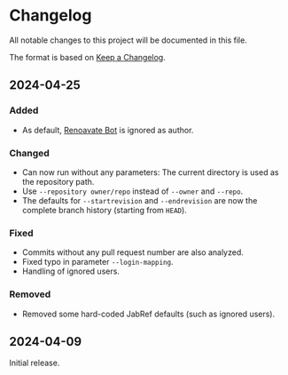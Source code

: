 # Changelog

All notable changes to this project will be documented in this file.

The format is based on [Keep a Changelog](https://keepachangelog.com/en/1.0.0/).

## 2024-04-25

### Added

- As default, [Renoavate Bot](https://www.mend.io/renovate/) is ignored as author.

### Changed

- Can now run without any parameters: The current directory is used as the repository path.
- Use `--repository owner/repo` instead of `--owner` and `--repo`.
- The defaults for `--startrevision` and `--endrevision` are now the complete branch history (starting from `HEAD`).

### Fixed

- Commits without any pull request number are also analyzed.
- Fixed typo in parameter `--login-mapping`.
- Handling of ignored users.

### Removed

- Removed some hard-coded JabRef defaults (such as ignored users).

## 2024-04-09

Initial release.
